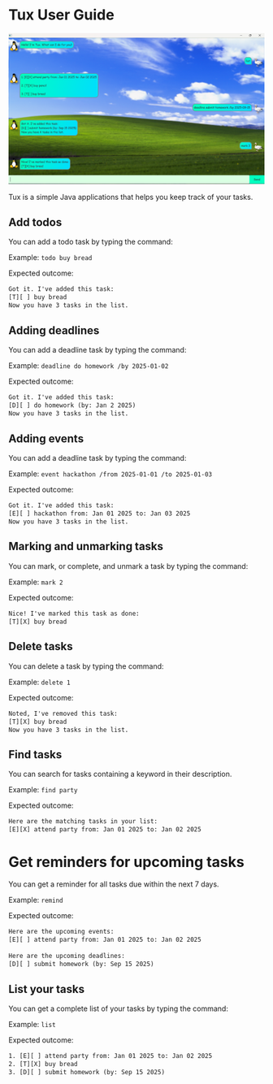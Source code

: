 # Tux User Guide


![Screenshot of Tux](\docs\assets\images\Ui.png)

Tux is a simple Java applications that helps you keep track of your tasks.

## Add todos

You can add a todo task by typing the command:

Example: `todo buy bread`

Expected outcome:

```
Got it. I've added this task:
[T][ ] buy bread
Now you have 3 tasks in the list.
```


## Adding deadlines

You can add a deadline task by typing the command:

Example: `deadline do homework /by 2025-01-02`

Expected outcome:

```
Got it. I've added this task:
[D][ ] do homework (by: Jan 2 2025)
Now you have 3 tasks in the list.
```


## Adding events

You can add a deadline task by typing the command:

Example: `event hackathon /from 2025-01-01 /to 2025-01-03`

Expected outcome:

```
Got it. I've added this task:
[E][ ] hackathon from: Jan 01 2025 to: Jan 03 2025
Now you have 3 tasks in the list.
```

## Marking and unmarking tasks

You can mark, or complete, and unmark a task by typing the command:

Example: `mark 2`

Expected outcome:

```
Nice! I've marked this task as done:
[T][X] buy bread
```

## Delete tasks

You can delete a task by typing the command:

Example: `delete 1`


Expected outcome:
```
Noted, I've removed this task:
[T][X] buy bread
Now you have 3 tasks in the list.
```

## Find tasks

You can search for tasks containing a keyword in their description.

Example: `find party`

Expected outcome:
```
Here are the matching tasks in your list:
[E][X] attend party from: Jan 01 2025 to: Jan 02 2025
```

# Get reminders for upcoming tasks

You can get a reminder for all tasks due within the next 7 days.

Example: `remind`

Expected outcome:
```
Here are the upcoming events:
[E][ ] attend party from: Jan 01 2025 to: Jan 02 2025

Here are the upcoming deadlines:
[D][ ] submit homework (by: Sep 15 2025)

```

## List your tasks

You can get a complete list of your tasks by typing the command:

Example: `list`

Expected outcome:
```
1. [E][ ] attend party from: Jan 01 2025 to: Jan 02 2025
2. [T][X] buy bread
3. [D][ ] submit homework (by: Sep 15 2025)
```